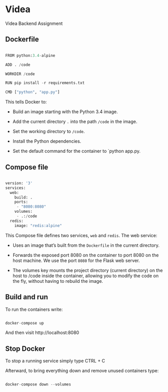 # Videa
Videa Backend Assignment

## Dockerfile

```python

FROM python:3.4-alpine

ADD . /code

WORKDIR /code

RUN pip install -r requirements.txt

CMD ["python", "app.py"]


```

This tells Docker to:

* Build an image starting with the Python 3.4 image.

* Add the current directory `.` into the path `/code` in the image.

* Set the working directory to `/code`.

* Install the Python dependencies.

* Set the default command for the container to `python app.py.


## Compose file

```python

version: '3'
services:
  web:
    build: .
    ports:
     - "8080:8080"
    volumes:
     - .:/code
  redis:
    image: "redis:alpine"


```

This Compose file defines two services, `web` and `redis`. The web service:

* Uses an image that’s built from the `Dockerfile` in the current directory.

* Forwards the exposed port 8080 on the container to port 8080 on the host machine. We use the port `8080` for the Flask web server.

* The volumes key mounts the project directory (current directory) on the host to /code inside the container, allowing you to modify the code on the fly, without having to rebuild the image.


## Build and run

To run the containers write:

```python

docker-compose up

```

And then visit http://localhost:8080


## Stop Docker

To stop a running service simply type CTRL + C

Afterward, to bring everything down and remove unused containers type:

```python

docker-compose down --volumes

```
